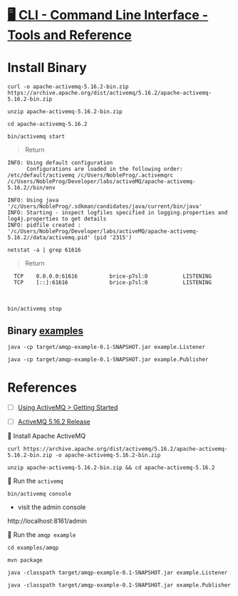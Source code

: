 # [ :desktop_computer: CLI - Command Line Interface - Tools and Reference](https://activemq.apache.org/activemq-command-line-tools-reference.html)

# Install Binary 

```
curl -o apache-activemq-5.16.2-bin.zip https://archive.apache.org/dist/activemq/5.16.2/apache-activemq-5.16.2-bin.zip 
```

```
unzip apache-activemq-5.16.2-bin.zip 
```

```
cd apache-activemq-5.16.2
```

```
bin/activemq start
```
> Return
```
INFO: Using default configuration
      Configurations are loaded in the following order: /etc/default/activemq /c/Users/NobleProg/.activemqrc /c/Users/NobleProg/Developer/labs/activeMQ/apache-activemq-5.16.2//bin/env

INFO: Using java '/c/Users/NobleProg/.sdkman/candidates/java/current/bin/java'
INFO: Starting - inspect logfiles specified in logging.properties and log4j.properties to get details
INFO: pidfile created : '/c/Users/NobleProg/Developer/labs/activeMQ/apache-activemq-5.16.2//data/activemq.pid' (pid '2315')
```

```
netstat -a | grep 61616
```
> Return
```
  TCP    0.0.0.0:61616          brice-p7sl:0           LISTENING
  TCP    [::]:61616             brice-p7sl:0           LISTENING
```
 

```
bin/activemq stop
```

## Binary [examples](https://activemq.apache.org/examples)

```
java -cp target/amqp-example-0.1-SNAPSHOT.jar example.Listener
```


```
java -cp target/amqp-example-0.1-SNAPSHOT.jar example.Publisher 
```

# References

- [ ] [Using ActiveMQ > Getting Started](https://activemq.apache.org/getting-started)

- [ ] [ActiveMQ 5.16.2 Release](https://activemq.apache.org/activemq-5016002-release)

:round_pushpin:  Install Apache ActiveMQ

```
curl https://archive.apache.org/dist/activemq/5.16.2/apache-activemq-5.16.2-bin.zip -o apache-activemq-5.16.2-bin.zip
```

```
unzip apache-activemq-5.16.2-bin.zip && cd apache-activemq-5.16.2
```

:round_pushpin: Run the `activemq`

```
bin/activemq console
```

* visit the admin console

http://localhost:8161/admin

:round_pushpin: Run the `amqp example`

```
cd examples/amqp
```

```
mvn package
```

```
java -classpath target/amqp-example-0.1-SNAPSHOT.jar example.Listener
```

```
java -classpath target/amqp-example-0.1-SNAPSHOT.jar example.Publisher
```
